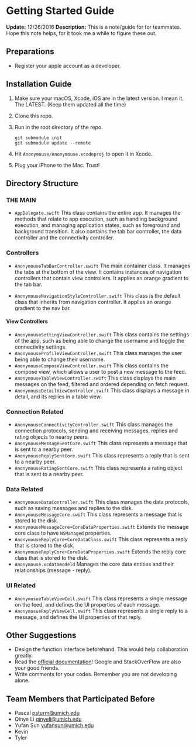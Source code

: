 # Getting Started Guide
**Update:** 12/26/2016
**Description:** This is a note/guide for for teammates. Hope this note helps, for it took me a while to figure these out.

## Preparations
* Register your apple account as a developer.

## Installation Guide

1. Make sure your macOS, Xcode, iOS are in the latest version. I mean it. The LATEST. (Keep them updated all the time)
2. Clone this repo.
3. Run in the root directory of the repo.

	```
	git submodule init
	git submodule update --remote
	```

4. Hit `Anonymouse/Anonymouse.xcodeproj` to open it in Xcode.

5. Plug your iPhone to the Mac. Trust!

## Directory Structure
### THE MAIN
* `AppDelegate.swift` 
This class contains the entire app. It manages the methods that relate to app execution, such as handling background execution, and managing application states, such as foreground and background transition. It also contains the tab bar controller, the data controller and the connectivity controller.

### Controllers
* `AnonymouseTabBarController.swift`
The main container class. It manages the tabs at the bottom of the view. It contains instances of navigation controllers that contain view controllers. It applies an orange gradient to the tab bar. 

* `AnonymouseNavigationStyleController.swift`
This class is the default class that inherits from navigation controller. It applies an orange gradient to the nav bar. 

#### View Controllers
* `AnonymouseSettingViewController.swift`
This class contains the settings of the app, such as being able to change the username and toggle the connectivity settings.
* `AnonymouseProfileViewController.swift`
This class manages the user being able to change their username.
* `AnonymouseComposeViewController.swift`
This class contains the compose view, which allows a user to post a new message to the feed.
* `AnonymouseTableViewController.swift`
This class displays the main messages on the feed, filtered and ordered depending on fetch request.
* `AnonymouseDetailViewController.swift`
This class displays a message in detail, and its replies in a table view. 
	
### Connection Related
* `AnonymouseConnectivityController.swift`
This class manages the connection protocols, sending and receiving messages, replies and rating objects to nearby peers.
* `AnonymouseMessageSentCore.swift`
This class represents a message that is sent to a nearby peer.
* `AnonymouseReplySentCore.swift`
This class represents a reply that is sent to a nearby peer. 
* `AnonymouseRatingSentCore.swift`
This class represents a rating object that is sent to a nearby peer.

### Data Related
* `AnonymouseDataController.swift`
This class manages the data protocols, such as saving messages and replies to the disk. 
* `AnonymouseMessageCore.swift`
This class represents a message that is stored to the disk.
* `AnonymouseMessageCore+CoreDataProperties.swift`
Extends the message core class to have `NSManaged` properties.
* `AnonymouseReplyCore+CoreDataClass.swift`
This class represents a reply that is stored to the disk.
* `AnonymouseReplyCore+CoreDataProperties.swift`
Extends the reply core class that is stored to the disk.
* `Anonymouse.xcdatamodeld`
Manages the core data entities and their relationships (message - reply).

### UI Related
* `AnonymosueTableViewCell.swift`
This class represents a single message on the feed, and defines the UI properties of each message.
* `AnonymosueReplyViewCell.swift`
This class represents a single reply to a message, and defines the UI properties of that reply.

## Other Suggestions
* Design the function interface beforehand. This would help collaboration greatly.
* Read the [official documentation](https://developer.apple.com/)! Google and StackOverFlow are also your good friends.
* Write comments for your codes. Remember you are not developing alone. 

## Team Members that Participated Before
* Pascal psturm@umich.edu
* Qinye Li qinyeli@umich.edu
* Yufan Sun yufansun@umich.edu
* Kevin
* Tyler
